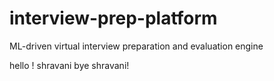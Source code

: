 # interview-prep-platform
ML-driven virtual interview preparation and evaluation engine

hello ! shravani
bye shravani!
